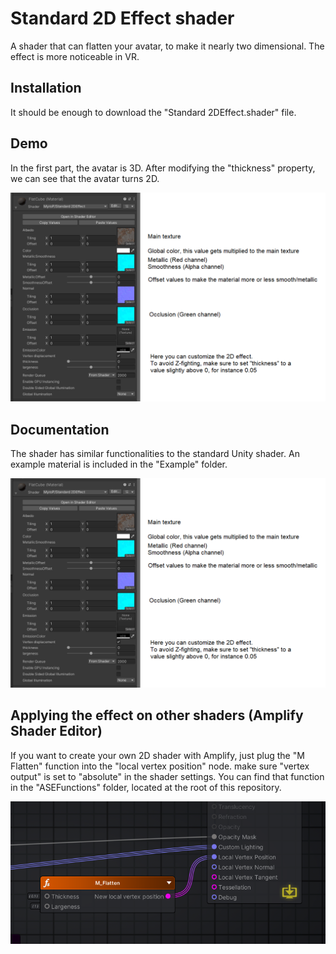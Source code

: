 # Standard 2D Effect shader

A shader that can flatten your avatar, to make it nearly two dimensional. The effect is more noticeable in VR.

## Installation

It should be enough to download the "Standard 2DEffect.shader" file.

## Demo

In the first part, the avatar is 3D.
After modifying the "thickness" property, we can see that the avatar turns 2D.

[![Watch the video](https://github.com/MyroG/MyroP-shader-dump/blob/master/2DEffect/Doc/Settings.png)](https://github.com/MyroG/MyroP-shader-dump/raw/refs/heads/master/2DEffect/Doc/demo.mp4)

## Documentation

The shader has similar functionalities to the standard Unity shader.
An example material is included in the "Example" folder.

![Doc](https://github.com/MyroG/MyroP-shader-dump/blob/master/2DEffect/Doc/Settings.png)

## Applying the effect on other shaders (Amplify Shader Editor)

If you want to create your own 2D shader with Amplify, just plug the "M Flatten" function into the "local vertex position" node. make sure "vertex output" is set to "absolute" in the shader settings.
You can find that function in the "ASEFunctions" folder, located at the root of this repository.

![Amplify](https://github.com/MyroG/MyroP-shader-dump/blob/master/2DEffect/Doc/Amplify.webp)


